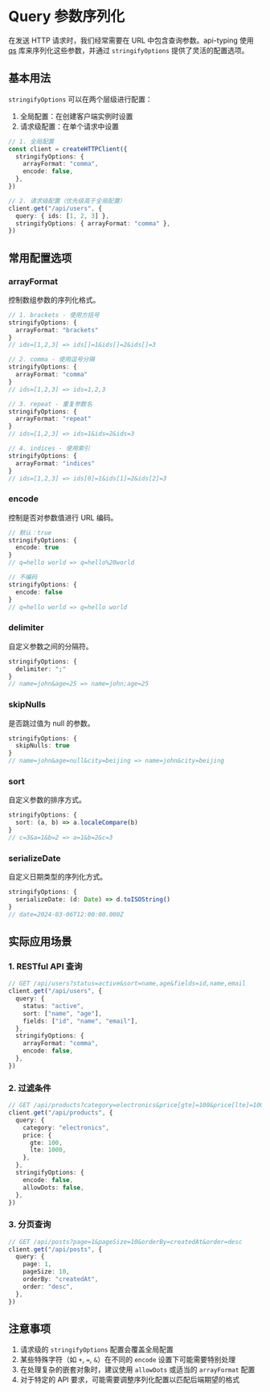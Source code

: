 # Query 参数序列化

在发送 HTTP 请求时，我们经常需要在 URL 中包含查询参数。api-typing 使用 [qs](https://github.com/ljharb/qs) 库来序列化这些参数，并通过 `stringifyOptions` 提供了灵活的配置选项。

## 基本用法

`stringifyOptions` 可以在两个层级进行配置：

1. 全局配置：在创建客户端实例时设置
2. 请求级配置：在单个请求中设置

```ts
// 1. 全局配置
const client = createHTTPClient({
  stringifyOptions: {
    arrayFormat: "comma",
    encode: false,
  },
})

// 2. 请求级配置（优先级高于全局配置）
client.get("/api/users", {
  query: { ids: [1, 2, 3] },
  stringifyOptions: { arrayFormat: "comma" },
})
```

## 常用配置选项

### arrayFormat

控制数组参数的序列化格式。

```ts
// 1. brackets - 使用方括号
stringifyOptions: {
  arrayFormat: "brackets"
}
// ids=[1,2,3] => ids[]=1&ids[]=2&ids[]=3

// 2. comma - 使用逗号分隔
stringifyOptions: {
  arrayFormat: "comma"
}
// ids=[1,2,3] => ids=1,2,3

// 3. repeat - 重复参数名
stringifyOptions: {
  arrayFormat: "repeat"
}
// ids=[1,2,3] => ids=1&ids=2&ids=3

// 4. indices - 使用索引
stringifyOptions: {
  arrayFormat: "indices"
}
// ids=[1,2,3] => ids[0]=1&ids[1]=2&ids[2]=3
```

### encode

控制是否对参数值进行 URL 编码。

```ts
// 默认：true
stringifyOptions: {
  encode: true
}
// q=hello world => q=hello%20world

// 不编码
stringifyOptions: {
  encode: false
}
// q=hello world => q=hello world
```

### delimiter

自定义参数之间的分隔符。

```ts
stringifyOptions: {
  delimiter: ";"
}
// name=john&age=25 => name=john;age=25
```

### skipNulls

是否跳过值为 null 的参数。

```ts
stringifyOptions: {
  skipNulls: true
}
// name=john&age=null&city=beijing => name=john&city=beijing
```

### sort

自定义参数的排序方式。

```ts
stringifyOptions: {
  sort: (a, b) => a.localeCompare(b)
}
// c=3&a=1&b=2 => a=1&b=2&c=3
```

### serializeDate

自定义日期类型的序列化方式。

```ts
stringifyOptions: {
  serializeDate: (d: Date) => d.toISOString()
}
// date=2024-03-06T12:00:00.000Z
```

## 实际应用场景

### 1. RESTful API 查询

```ts
// GET /api/users?status=active&sort=name,age&fields=id,name,email
client.get("/api/users", {
  query: {
    status: "active",
    sort: ["name", "age"],
    fields: ["id", "name", "email"],
  },
  stringifyOptions: {
    arrayFormat: "comma",
    encode: false,
  },
})
```

### 2. 过滤条件

```ts
// GET /api/products?category=electronics&price[gte]=100&price[lte]=1000
client.get("/api/products", {
  query: {
    category: "electronics",
    price: {
      gte: 100,
      lte: 1000,
    },
  },
  stringifyOptions: {
    encode: false,
    allowDots: false,
  },
})
```

### 3. 分页查询

```ts
// GET /api/posts?page=1&pageSize=10&orderBy=createdAt&order=desc
client.get("/api/posts", {
  query: {
    page: 1,
    pageSize: 10,
    orderBy: "createdAt",
    order: "desc",
  },
})
```

## 注意事项

1. 请求级的 `stringifyOptions` 配置会覆盖全局配置
2. 某些特殊字符（如 `+`, `=`, `&`）在不同的 `encode` 设置下可能需要特别处理
3. 在处理复杂的嵌套对象时，建议使用 `allowDots` 或适当的 `arrayFormat` 配置
4. 对于特定的 API 要求，可能需要调整序列化配置以匹配后端期望的格式

